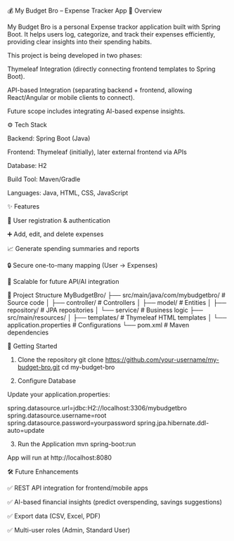 💰 My Budget Bro – Expense Tracker App
📌 Overview

My Budget Bro is a personal Expense trackor application built with Spring Boot.
It helps users log, categorize, and track their expenses efficiently, providing clear insights into their spending habits.

This project is being developed in two phases:

Thymeleaf Integration (directly connecting frontend templates to Spring Boot).

API-based Integration (separating backend + frontend, allowing React/Angular or mobile clients to connect).

Future scope includes integrating AI-based expense insights.

⚙️ Tech Stack

Backend: Spring Boot (Java)

Frontend: Thymeleaf (initially), later external frontend via APIs

Database: H2

Build Tool: Maven/Gradle

Languages: Java, HTML, CSS, JavaScript

✨ Features

👤 User registration & authentication

➕ Add, edit, and delete expenses

📈 Generate spending summaries and reports

🔒 Secure one-to-many mapping (User → Expenses)

🚀 Scalable for future API/AI integration

📂 Project Structure
MyBudgetBro/
 ├── src/main/java/com/mybudgetbro/    # Source code
 │    ├── controller/                  # Controllers
 │    ├── model/                       # Entities
 │    ├── repository/                  # JPA repositories
 │    └── service/                      # Business logic
 ├── src/main/resources/
 │    ├── templates/                   # Thymeleaf HTML templates
 │    └── application.properties       # Configurations
 └── pom.xml                           # Maven dependencies

🚀 Getting Started
1. Clone the repository
git clone https://github.com/your-username/my-budget-bro.git
cd my-budget-bro

2. Configure Database

Update your application.properties:

spring.datasource.url=jdbc:H2://localhost:3306/mybudgetbro
spring.datasource.username=root
spring.datasource.password=yourpassword
spring.jpa.hibernate.ddl-auto=update

3. Run the Application
mvn spring-boot:run


App will run at http://localhost:8080

🛠️ Future Enhancements

✅ REST API integration for frontend/mobile apps

✅ AI-based financial insights (predict overspending, savings suggestions)

✅ Export data (CSV, Excel, PDF)

✅ Multi-user roles (Admin, Standard User)
